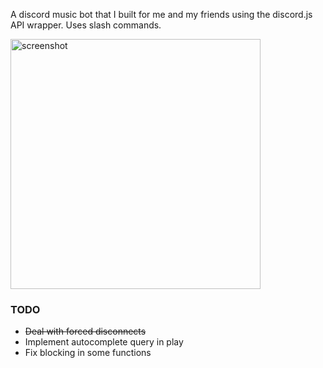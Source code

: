 A discord music bot that I built for me and my friends using the discord.js API wrapper. Uses slash commands.

<img src="https://github.com/user-attachments/assets/e4cecf4e-8722-4ebb-a795-8da087696f06" alt="screenshot" height=400px>

### TODO
- ~~Deal with forced disconnects~~
- Implement autocomplete query in play
- Fix blocking in some functions
